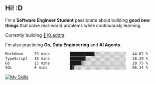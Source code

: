## Hi! :D

I'm a **Software Engineer Student** passionate about building **good new things** that solve real-world problems while continuously learning.

Currently building [🎾 Kuaddra](https://kuaddra.com)

I'm also practicing **Go**, **Data Engineering** and **AI Agents**.

<!--START_SECTION:waka-->

```txt
Markdown     29 mins         ███████████░░░░░░░░░░░░░░   44.62 %
TypeScript   18 mins         ███████░░░░░░░░░░░░░░░░░░   28.29 %
Go           13 mins         █████▒░░░░░░░░░░░░░░░░░░░   20.75 %
SQL          4 mins          █▓░░░░░░░░░░░░░░░░░░░░░░░   06.34 %
```

<!--END_SECTION:waka-->
[![My Skills](https://skillicons.dev/icons?i=py,go,java,aws,js,docker,linux)](https://skillicons.dev)
